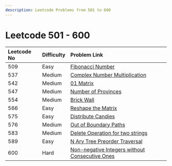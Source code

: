 ```yaml
---
description: Leetcode Problems from 501 to 600
---
```


# Leetcode 501 - 600



| Leetcode No | Difficulty | Problem Link |
| :--- | :--- | :--- |
| 509 | Easy | [Fibonacci Number](../difficulty-based-problem-index/leetcode-easy/leetcode-509-fibonacci-number.md) |
| 537 | Medium | [Complex Number Multiplication](../difficulty-based-problem-index/leetcode-medium/leetcode-537-complex-number-multiplication.md) |
| 542 | Medium | [01 Matrix](../difficulty-based-problem-index/leetcode-medium/leetcode-542-01-matrix.md) |
| 547 | Medium | [Number of Provinces](../difficulty-based-problem-index/leetcode-medium/leetcode-547-number-of-provinces.md) |
| 554 | Medium | [Brick Wall](../difficulty-based-problem-index/leetcode-medium/leetcode-554-brick-wall.md) |
| 566 | Easy | [Reshape the Matrix](../difficulty-based-problem-index/leetcode-easy/leetcode-566-reshape-the-matrix.md) |
| 575 | Easy | [Distribute Candies](../difficulty-based-problem-index/leetcode-easy/leetcode-575-distribute-candies.md) |
| 576 | Medium | [Out of Boundary Paths](../difficulty-based-problem-index/leetcode-medium/leetcode-576-out-of-boundary-paths.md) |
| 583 | Medium | [Delete Operation for two strings](../difficulty-based-problem-index/leetcode-medium/leetcode-583-delete-operation-for-two-strings.md) |
| 589 | Easy | [N Ary Tree Preorder Traversal](../difficulty-based-problem-index/leetcode-easy/leetcode-589-n-ary-tree-preorder-traversal.md) |
| 600 | Hard | [Non-negative Integers without Consecutive Ones](../difficulty-based-problem-index/leetcode-hard/leetcode-600-non-negative-integers-without-consecutive-ones.md) |

